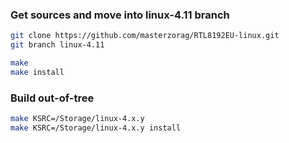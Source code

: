 ### Get sources and move into linux-4.11 branch
```sh
git clone https://github.com/masterzorag/RTL8192EU-linux.git
git branch linux-4.11

make
make install
```

### Build out-of-tree
```sh
make KSRC=/Storage/linux-4.x.y
make KSRC=/Storage/linux-4.x.y install
```
